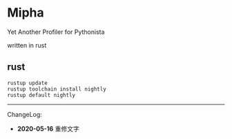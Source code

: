 # Mipha

Yet Another Profiler for Pythonista

written in rust

## rust

```
rustup update
rustup toolchain install nightly
rustup default nightly
```

---
ChangeLog:
 - **2020-05-16** 重修文字
